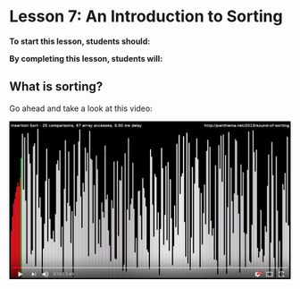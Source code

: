 # Lesson 7: An Introduction to Sorting

**To start this lesson, students should:**

**By completing this lesson, students will:**

## What is sorting?

Go ahead and take a look at this video:

[![Watch the video](youtube.png)](https://www.youtube.com/watch?v=kPRA0W1kECg)